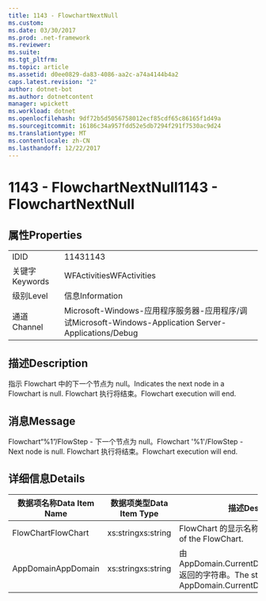 ```yaml
---
title: 1143 - FlowchartNextNull
ms.custom: 
ms.date: 03/30/2017
ms.prod: .net-framework
ms.reviewer: 
ms.suite: 
ms.tgt_pltfrm: 
ms.topic: article
ms.assetid: d0ee0829-da83-4086-aa2c-a74a4144b4a2
caps.latest.revision: "2"
author: dotnet-bot
ms.author: dotnetcontent
manager: wpickett
ms.workload: dotnet
ms.openlocfilehash: 9df72b5d5056758012ecf85cdf65c86165f1d49a
ms.sourcegitcommit: 16186c34a957fdd52e5db7294f291f7530ac9d24
ms.translationtype: MT
ms.contentlocale: zh-CN
ms.lasthandoff: 12/22/2017
---
```

# <a name="1143---flowchartnextnull"></a><span data-ttu-id="1e80d-102">1143 - FlowchartNextNull</span><span class="sxs-lookup"><span data-stu-id="1e80d-102">1143 - FlowchartNextNull</span></span>
## <a name="properties"></a><span data-ttu-id="1e80d-103">属性</span><span class="sxs-lookup"><span data-stu-id="1e80d-103">Properties</span></span>  
  
|||  
|-|-|  
|<span data-ttu-id="1e80d-104">ID</span><span class="sxs-lookup"><span data-stu-id="1e80d-104">ID</span></span>|<span data-ttu-id="1e80d-105">1143</span><span class="sxs-lookup"><span data-stu-id="1e80d-105">1143</span></span>|  
|<span data-ttu-id="1e80d-106">关键字</span><span class="sxs-lookup"><span data-stu-id="1e80d-106">Keywords</span></span>|<span data-ttu-id="1e80d-107">WFActivities</span><span class="sxs-lookup"><span data-stu-id="1e80d-107">WFActivities</span></span>|  
|<span data-ttu-id="1e80d-108">级别</span><span class="sxs-lookup"><span data-stu-id="1e80d-108">Level</span></span>|<span data-ttu-id="1e80d-109">信息</span><span class="sxs-lookup"><span data-stu-id="1e80d-109">Information</span></span>|  
|<span data-ttu-id="1e80d-110">通道</span><span class="sxs-lookup"><span data-stu-id="1e80d-110">Channel</span></span>|<span data-ttu-id="1e80d-111">Microsoft-Windows-应用程序服务器-应用程序/调试</span><span class="sxs-lookup"><span data-stu-id="1e80d-111">Microsoft-Windows-Application Server-Applications/Debug</span></span>|  
  
## <a name="description"></a><span data-ttu-id="1e80d-112">描述</span><span class="sxs-lookup"><span data-stu-id="1e80d-112">Description</span></span>  
 <span data-ttu-id="1e80d-113">指示 Flowchart 中的下一个节点为 null。</span><span class="sxs-lookup"><span data-stu-id="1e80d-113">Indicates the next node in a Flowchart is null.</span></span> <span data-ttu-id="1e80d-114">Flowchart 执行将结束。</span><span class="sxs-lookup"><span data-stu-id="1e80d-114">Flowchart execution will end.</span></span>  
  
## <a name="message"></a><span data-ttu-id="1e80d-115">消息</span><span class="sxs-lookup"><span data-stu-id="1e80d-115">Message</span></span>  
 <span data-ttu-id="1e80d-116">Flowchart“%1”/FlowStep - 下一个节点为 null。</span><span class="sxs-lookup"><span data-stu-id="1e80d-116">Flowchart '%1'/FlowStep - Next node is null.</span></span> <span data-ttu-id="1e80d-117">Flowchart 执行将结束。</span><span class="sxs-lookup"><span data-stu-id="1e80d-117">Flowchart execution will end.</span></span>  
  
## <a name="details"></a><span data-ttu-id="1e80d-118">详细信息</span><span class="sxs-lookup"><span data-stu-id="1e80d-118">Details</span></span>  
  
|<span data-ttu-id="1e80d-119">数据项名称</span><span class="sxs-lookup"><span data-stu-id="1e80d-119">Data Item Name</span></span>|<span data-ttu-id="1e80d-120">数据项类型</span><span class="sxs-lookup"><span data-stu-id="1e80d-120">Data Item Type</span></span>|<span data-ttu-id="1e80d-121">描述</span><span class="sxs-lookup"><span data-stu-id="1e80d-121">Description</span></span>|  
|--------------------|--------------------|-----------------|  
|<span data-ttu-id="1e80d-122">FlowChart</span><span class="sxs-lookup"><span data-stu-id="1e80d-122">FlowChart</span></span>|<span data-ttu-id="1e80d-123">xs:string</span><span class="sxs-lookup"><span data-stu-id="1e80d-123">xs:string</span></span>|<span data-ttu-id="1e80d-124">FlowChart 的显示名称。</span><span class="sxs-lookup"><span data-stu-id="1e80d-124">The display name of the FlowChart.</span></span>|  
|<span data-ttu-id="1e80d-125">AppDomain</span><span class="sxs-lookup"><span data-stu-id="1e80d-125">AppDomain</span></span>|<span data-ttu-id="1e80d-126">xs:string</span><span class="sxs-lookup"><span data-stu-id="1e80d-126">xs:string</span></span>|<span data-ttu-id="1e80d-127">由 AppDomain.CurrentDomain.FriendlyName 返回的字符串。</span><span class="sxs-lookup"><span data-stu-id="1e80d-127">The string returned by AppDomain.CurrentDomain.FriendlyName.</span></span>|
